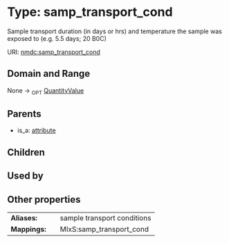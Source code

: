
# Type: samp_transport_cond


Sample transport duration (in days or hrs) and temperature the sample was exposed to (e.g. 5.5 days; 20 B0C)

URI: [nmdc:samp_transport_cond](https://microbiomedata/meta/samp_transport_cond)


## Domain and Range

None ->  <sub>OPT</sub> [QuantityValue](QuantityValue.md)

## Parents

 *  is_a: [attribute](attribute.md)

## Children


## Used by


## Other properties

|  |  |  |
| --- | --- | --- |
| **Aliases:** | | sample transport conditions |
| **Mappings:** | | MIxS:samp_transport_cond |

